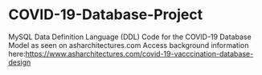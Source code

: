 # COVID-19-Database-Project

MySQL Data Definition Language (DDL) Code for the COVID-19 Database Model as seen on asharchitectures.com
Access background information here:https://www.asharchitectures.com/covid-19-vacccination-database-design
